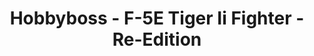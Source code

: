 ---
layout: product
title: "Hobbyboss - F-5E Tiger Ii Fighter - Re-Edition"
price: "TBA" 
desc: "N/A"
img_path: "/assets/img/HB80207.webp"
brand: "N/A"
available: false
special_offer: false
new: false
soon: false
cat: "010000"
subcat: "013500"
subsubcat: "0N/A"
sifra: "HB80207"
popular: false
spec: false
---